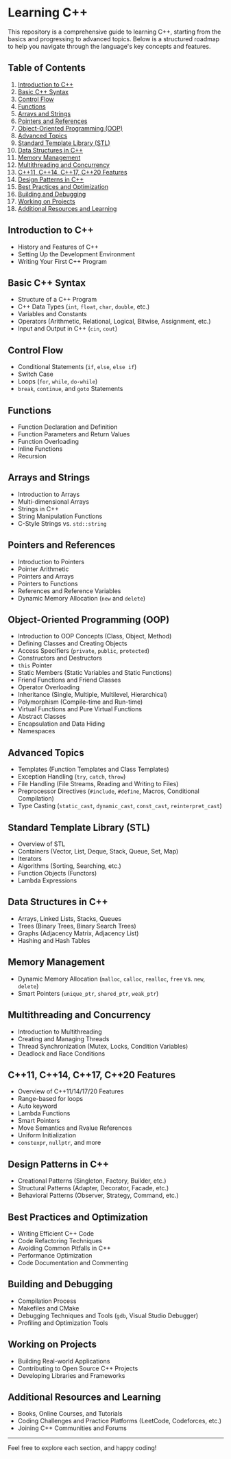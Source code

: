 # Learning C++

This repository is a comprehensive guide to learning C++, starting from the basics and progressing to advanced topics. Below is a structured roadmap to help you navigate through the language's key concepts and features.

## Table of Contents

1. [Introduction to C++](01_Introduction_to_Cpp)
2. [Basic C++ Syntax](02_Basic_Cpp_Syntax)
3. [Control Flow](03_Control_Flow)
4. [Functions](04_Functions)
5. [Arrays and Strings](05_Arrays_and_Strings)
6. [Pointers and References](06_Pointers_and_References)
7. [Object-Oriented Programming (OOP)](07_Object_Oriented_Programming)
8. [Advanced Topics](08_Advanced_Topics)
9. [Standard Template Library (STL)](09_Standard_Template_Library)
10. [Data Structures in C++](10_Data_Structures_in_Cpp)
11. [Memory Management](11_Memory_Management)
12. [Multithreading and Concurrency](12_Multithreading_and_Concurrency)
13. [C++11, C++14, C++17, C++20 Features](13_Cpp11_Cpp14_Cpp17_Cpp20_Features)
14. [Design Patterns in C++](14_Design_Patterns_in_Cpp)
15. [Best Practices and Optimization](15_Best_Practices_and_Optimization)
16. [Building and Debugging](16_Building_and_Debugging)
17. [Working on Projects](17_Working_on_Projects)
18. [Additional Resources and Learning](18_Additional_Resources_and_Learning)

## Introduction to C++

- History and Features of C++
- Setting Up the Development Environment
- Writing Your First C++ Program

## Basic C++ Syntax

- Structure of a C++ Program
- C++ Data Types (`int`, `float`, `char`, `double`, etc.)
- Variables and Constants
- Operators (Arithmetic, Relational, Logical, Bitwise, Assignment, etc.)
- Input and Output in C++ (`cin`, `cout`)

## Control Flow

- Conditional Statements (`if`, `else`, `else if`)
- Switch Case
- Loops (`for`, `while`, `do-while`)
- `break`, `continue`, and `goto` Statements

## Functions

- Function Declaration and Definition
- Function Parameters and Return Values
- Function Overloading
- Inline Functions
- Recursion

## Arrays and Strings

- Introduction to Arrays
- Multi-dimensional Arrays
- Strings in C++
- String Manipulation Functions
- C-Style Strings vs. `std::string`

## Pointers and References

- Introduction to Pointers
- Pointer Arithmetic
- Pointers and Arrays
- Pointers to Functions
- References and Reference Variables
- Dynamic Memory Allocation (`new` and `delete`)

## Object-Oriented Programming (OOP)

- Introduction to OOP Concepts (Class, Object, Method)
- Defining Classes and Creating Objects
- Access Specifiers (`private`, `public`, `protected`)
- Constructors and Destructors
- `this` Pointer
- Static Members (Static Variables and Static Functions)
- Friend Functions and Friend Classes
- Operator Overloading
- Inheritance (Single, Multiple, Multilevel, Hierarchical)
- Polymorphism (Compile-time and Run-time)
- Virtual Functions and Pure Virtual Functions
- Abstract Classes
- Encapsulation and Data Hiding
- Namespaces

## Advanced Topics

- Templates (Function Templates and Class Templates)
- Exception Handling (`try`, `catch`, `throw`)
- File Handling (File Streams, Reading and Writing to Files)
- Preprocessor Directives (`#include`, `#define`, Macros, Conditional Compilation)
- Type Casting (`static_cast`, `dynamic_cast`, `const_cast`, `reinterpret_cast`)

## Standard Template Library (STL)

- Overview of STL
- Containers (Vector, List, Deque, Stack, Queue, Set, Map)
- Iterators
- Algorithms (Sorting, Searching, etc.)
- Function Objects (Functors)
- Lambda Expressions

## Data Structures in C++

- Arrays, Linked Lists, Stacks, Queues
- Trees (Binary Trees, Binary Search Trees)
- Graphs (Adjacency Matrix, Adjacency List)
- Hashing and Hash Tables

## Memory Management

- Dynamic Memory Allocation (`malloc`, `calloc`, `realloc`, `free` vs. `new`, `delete`)
- Smart Pointers (`unique_ptr`, `shared_ptr`, `weak_ptr`)

## Multithreading and Concurrency

- Introduction to Multithreading
- Creating and Managing Threads
- Thread Synchronization (Mutex, Locks, Condition Variables)
- Deadlock and Race Conditions

## C++11, C++14, C++17, C++20 Features

- Overview of C++11/14/17/20 Features
- Range-based for loops
- Auto keyword
- Lambda Functions
- Smart Pointers
- Move Semantics and Rvalue References
- Uniform Initialization
- `constexpr`, `nullptr`, and more

## Design Patterns in C++

- Creational Patterns (Singleton, Factory, Builder, etc.)
- Structural Patterns (Adapter, Decorator, Facade, etc.)
- Behavioral Patterns (Observer, Strategy, Command, etc.)

## Best Practices and Optimization

- Writing Efficient C++ Code
- Code Refactoring Techniques
- Avoiding Common Pitfalls in C++
- Performance Optimization
- Code Documentation and Commenting

## Building and Debugging

- Compilation Process
- Makefiles and CMake
- Debugging Techniques and Tools (`gdb`, Visual Studio Debugger)
- Profiling and Optimization Tools

## Working on Projects

- Building Real-world Applications
- Contributing to Open Source C++ Projects
- Developing Libraries and Frameworks

## Additional Resources and Learning

- Books, Online Courses, and Tutorials
- Coding Challenges and Practice Platforms (LeetCode, Codeforces, etc.)
- Joining C++ Communities and Forums

---

Feel free to explore each section, and happy coding!
